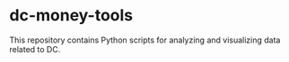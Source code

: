 # dc-money-tools

This repository contains Python scripts for analyzing and visualizing data related to DC.